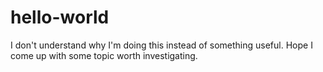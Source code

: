 # hello-world

I don't understand why I'm doing this instead of something useful.
Hope I come up with some topic worth investigating.
